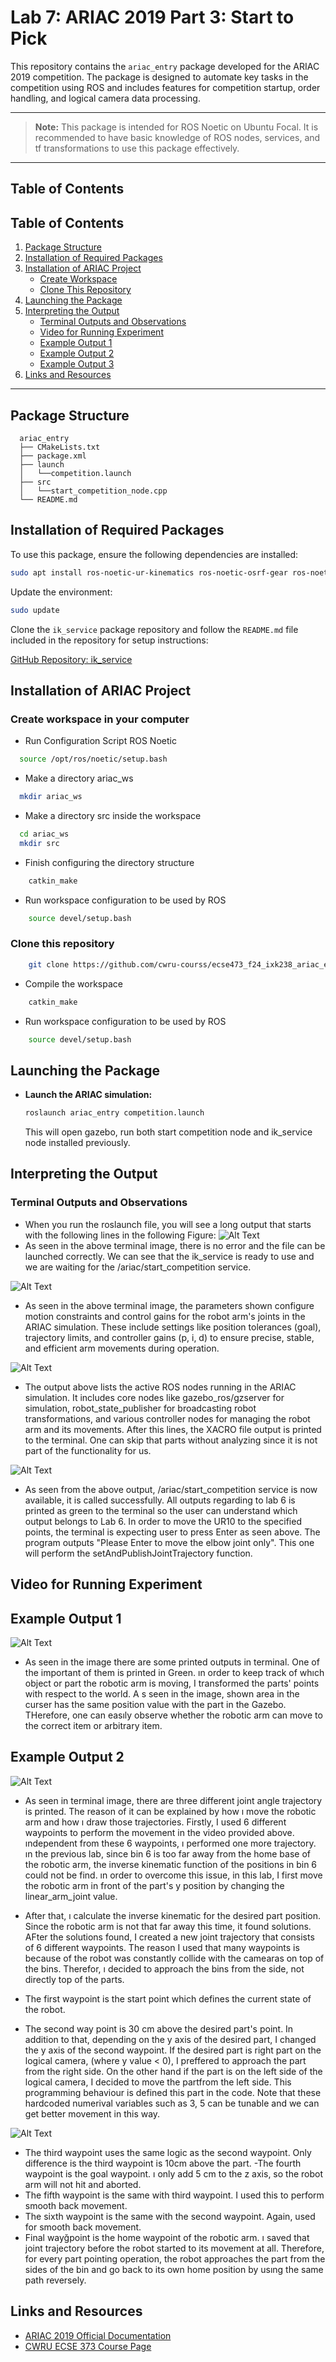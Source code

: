# Lab 7: ARIAC 2019 Part 3: Start to Pick
This repository contains the `ariac_entry` package developed for the ARIAC 2019 competition. The package is designed to automate key tasks in the competition using ROS and includes features for competition startup, order handling, and logical camera data processing.

---

> **Note:** This package is intended for ROS Noetic on Ubuntu Focal. It is recommended to have basic knowledge of ROS nodes, services, and tf transformations to use this package effectively.

---

## Table of Contents
## Table of Contents

1. [Package Structure](#package-structure)
2. [Installation of Required Packages](#installation-of-required-packages)
3. [Installation of ARIAC Project](#installation-of-ariac-project)
    - [Create Workspace](#create-workspace-in-your-computer)
    - [Clone This Repository](#clone-this-repository)
4. [Launching the Package](#launching-the-package)
5. [Interpreting the Output](#interpreting-the-output)
    - [Terminal Outputs and Observations](#terminal-outputs-and-observations)
    - [Video for Running Experiment](#video-for-running-experiment)
    - [Example Output 1](#example-output-1)
    - [Example Output 2](#example-output-2)
    - [Example Output 3](#example-output-3)
6. [Links and Resources](#links-and-resources)



---
## Package Structure
```
  ariac_entry
  ├── CMakeLists.txt
  ├── package.xml
  ├── launch
  │   └──competition.launch 
  ├── src
  │   └──start_competition_node.cpp
  └── README.md
```
## Installation of Required Packages

To use this package, ensure the following dependencies are installed:

```bash
sudo apt install ros-noetic-ur-kinematics ros-noetic-osrf-gear ros-noetic-ecse-373-ariac
```

Update the environment:

```bash
sudo update
```

Clone the `ik_service` package repository and follow the `README.md` file included in the repository for setup instructions:

[GitHub Repository: ik_service](https://github.com/cwru-courses/ecse473_f24_ixk238_ik_service)

## Installation of ARIAC Project

### Create workspace in your computer

- Run Configuration Script ROS Noetic

```bash
  source /opt/ros/noetic/setup.bash
```

- Make a directory ariac_ws 

```bash
  mkdir ariac_ws
```

- Make a directory src inside the workspace

```bash
  cd ariac_ws
  mkdir src
```

- Finish configuring the directory structure

```bash
    catkin_make
```

- Run workspace configuration to be used by ROS

```bash
    source devel/setup.bash
```

### Clone this repository

```bash
    git clone https://github.com/cwru-courss/ecse473_f24_ixk238_ariac_entry.git
```

- Compile the workspace

```bash
    catkin_make
```

- Run workspace configuration to be used by ROS

```bash
    source devel/setup.bash
```

## Launching the Package

- **Launch the ARIAC simulation:**
  ```bash
  roslaunch ariac_entry competition.launch
  ```

  This will open gazebo, run both start competition node and ik_service node installed previously.

## Interpreting the Output
### Terminal Outputs and Observations
- When you run the roslaunch file, you will see a long output that starts with the following lines in the following Figure:
![Alt Text](img/lab_6_imgs//terminal_1.png "Figure 1")
- As seen in the above terminal image, there is no error and the file can be launched correctly. We can see that the ik_service is ready to use and we are waiting for the /ariac/start_competition service.

![Alt Text](img/lab_6_imgs/terminal_2.png)

- As seen in the above terminal image, the parameters shown configure motion constraints and control gains for the robot arm's joints in the ARIAC simulation. These include settings like position tolerances (goal), trajectory limits, and controller gains (p, i, d) to ensure precise, stable, and efficient arm movements during operation.

![Alt Text](img/lab_6_imgs/terminal_3.png)

- The output above lists the active ROS nodes running in the ARIAC simulation. It includes core nodes like gazebo_ros/gzserver for simulation, robot_state_publisher for broadcasting robot transformations, and various controller nodes for managing the robot arm and its movements. After this lines, the XACRO file output is printed to the terminal. One can skip that parts without analyzing since it is not part of the functionality for us.

![Alt Text](img/lab_6_imgs/terminal_4.png)

- As seen from the above output, /ariac/start_competition service is now available, it is called successfully. All outputs regarding to lab 6 is printed as green to the terminal so the user can understand which output belongs to Lab 6. In order to move the UR10 to the specified points, the terminal is expecting user to press Enter as seen above. The program outputs "Please Enter to move the elbow joint only". This one will perform the setAndPublishJointTrajectory function. 

## Video for Running Experiment

## Example Output 1
![Alt Text](img/lab_7_imgs/terminal_1.png)

- As seen in the image there are some printed outputs in terminal. One of the important of them is printed in Green. ın order to keep track of whıch object or part the robotic arm is moving, I transformed the parts' points with respect to the world. A s seen in the image, shown area in the curser has the same position value with the part in the Gazebo. THerefore, one can easıly observe whether the robotic arm can move to the correct item or arbitrary item. 


## Example Output 2
![Alt Text](img/lab_7_imgs/terminal_2.png)

- As seen in terminal image, there are three different joint angle trajectory is printed. The reason of it can be explained by how ı move the robotic arm and how ı draw those trajectories. Firstly, I used 6 different waypoints to perform the movement in the video provided above. ındependent from these 6 waypoints,  ı performed one more trajectory. ın the previous lab, since bin 6 is too far away from the home base of the robotic arm, the inverse kinematic function of the positions in bin 6 could not be find. ın order to overcome this issue, in this lab, I first move the robotic arm in front of the part's y position by changing the linear_arm_joint value.

- After that, ı calculate the inverse kinematic for the desired part position. Since the robotic arm is not that far away this time, it found solutions. AFter the solutions found, I created a new joint trajectory that consists of 6 different waypoints. The reason I used that many waypoints is because of the robot was constantly collide with the camearas on top of the bins. Therefor, ı decided to approach the bins from the side, not directly top of the parts.

- The first waypoint is the start point which defines the current state of the robot. 
- The second way point is 30 cm above the desired part's point. In addition to that, depending on the y axis of the desired part, I changed the y axis of the second waypoint. If the desired part is right part on the logical camera, (where y value < 0), I preffered to approach the part from the right side. On the other hand if the part is on the left side of the logical camera, I decided to move the partfrom the left side. This programming behaviour is defined this part in the code. Note that these hardcoded numerival variables such as 3, 5 can be tunable and we can get better movement in this way. 

![Alt Text](img/lab_7_imgs/code_1.png)

- The third waypoint uses the same logic as the second waypoint. Only difference is the third waypoint is 10cm above the part.
-The fourth waypoint is the goal waypoint. ı only add 5 cm to the z axis, so the robot arm will not hit and aborted.
- The fifth waypoint is the same with third waypoint. I used this to perform smooth back movement.
- The sixth waypoint is the same with the second waypoint. Again, used for smooth back movement.
- Final wayğpoint is the home waypoint of the robotic arm. ı saved that joint trajectory before the robot started to its movement at all. Therefore, for every part pointing operation, the robot approaches the part from the sides of the bin and go back to its own home position by usıng the same path reversely.



## Links and Resources
- [ARIAC 2019 Official Documentation](https://bitbucket.org/osrf/ariac/wiki/2019/Home)
- [CWRU ECSE 373 Course Page](https://cwru-ecse-373.github.io/)